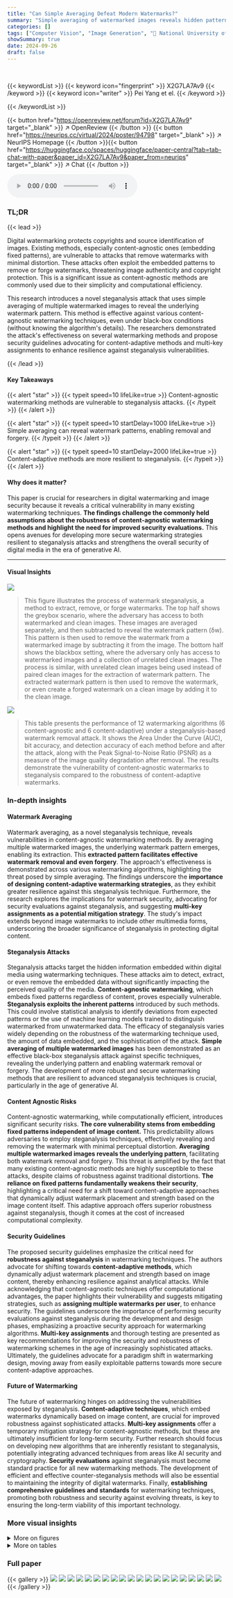```yaml
---
title: "Can Simple Averaging Defeat Modern Watermarks?"
summary: "Simple averaging of watermarked images reveals hidden patterns, enabling watermark removal and forgery, thus highlighting the vulnerability of content-agnostic watermarking methods."
categories: []
tags: ["Computer Vision", "Image Generation", "🏢 National University of Singapore",]
showSummary: true
date: 2024-09-26
draft: false
---
```


<br>

{{< keywordList >}}
{{< keyword icon="fingerprint" >}} X2G7LA7Av9 {{< /keyword >}}
{{< keyword icon="writer" >}} Pei Yang et el. {{< /keyword >}}
 
{{< /keywordList >}}

{{< button href="https://openreview.net/forum?id=X2G7LA7Av9" target="_blank" >}}
↗ OpenReview
{{< /button >}}
{{< button href="https://neurips.cc/virtual/2024/poster/94798" target="_blank" >}}
↗ NeurIPS Homepage
{{< /button >}}{{< button href="https://huggingface.co/spaces/huggingface/paper-central?tab=tab-chat-with-paper&paper_id=X2G7LA7Av9&paper_from=neurips" target="_blank" >}}
↗ Chat
{{< /button >}}



<audio controls>
    <source src="https://ai-paper-reviewer.com/X2G7LA7Av9/podcast.wav" type="audio/wav">
    Your browser does not support the audio element.
</audio>


### TL;DR


{{< lead >}}

Digital watermarking protects copyrights and source identification of images. Existing methods, especially content-agnostic ones (embedding fixed patterns), are vulnerable to attacks that remove watermarks with minimal distortion.  These attacks often exploit the embedded patterns to remove or forge watermarks, threatening image authenticity and copyright protection. This is a significant issue as content-agnostic methods are commonly used due to their simplicity and computational efficiency. 

This research introduces a novel steganalysis attack that uses simple averaging of multiple watermarked images to reveal the underlying watermark pattern.  This method is effective against various content-agnostic watermarking techniques, even under black-box conditions (without knowing the algorithm's details). The researchers demonstrated the attack's effectiveness on several watermarking methods and propose security guidelines advocating for content-adaptive methods and multi-key assignments to enhance resilience against steganalysis vulnerabilities. 

{{< /lead >}}


#### Key Takeaways

{{< alert "star" >}}
{{< typeit speed=10 lifeLike=true >}} Content-agnostic watermarking methods are vulnerable to steganalysis attacks. {{< /typeit >}}
{{< /alert >}}

{{< alert "star" >}}
{{< typeit speed=10 startDelay=1000 lifeLike=true >}} Simple averaging can reveal watermark patterns, enabling removal and forgery. {{< /typeit >}}
{{< /alert >}}

{{< alert "star" >}}
{{< typeit speed=10 startDelay=2000 lifeLike=true >}} Content-adaptive methods are more resilient to steganalysis. {{< /typeit >}}
{{< /alert >}}

#### Why does it matter?
This paper is crucial for researchers in digital watermarking and image security because it reveals a critical vulnerability in many existing watermarking techniques.  **The findings challenge the commonly held assumptions about the robustness of content-agnostic watermarking methods and highlight the need for improved security evaluations.** This opens avenues for developing more secure watermarking strategies resilient to steganalysis attacks and strengthens the overall security of digital media in the era of generative AI.

------
#### Visual Insights



![](https://ai-paper-reviewer.com/X2G7LA7Av9/figures_3_1.jpg)

> This figure illustrates the process of watermark steganalysis, a method to extract, remove, or forge watermarks.  The top half shows the greybox scenario, where the adversary has access to both watermarked and clean images. These images are averaged separately, and then subtracted to reveal the watermark pattern (δw). This pattern is then used to remove the watermark from a watermarked image by subtracting it from the image.  The bottom half shows the blackbox setting, where the adversary only has access to watermarked images and a collection of unrelated clean images.  The process is similar, with unrelated clean images being used instead of paired clean images for the extraction of watermark pattern. The extracted watermark pattern is then used to remove the watermark, or even create a forged watermark on a clean image by adding it to the clean image.





![](https://ai-paper-reviewer.com/X2G7LA7Av9/tables_20_1.jpg)

> This table presents the performance of 12 watermarking algorithms (6 content-agnostic and 6 content-adaptive) under a steganalysis-based watermark removal attack.  It shows the Area Under the Curve (AUC), bit accuracy, and detection accuracy of each method before and after the attack, along with the Peak Signal-to-Noise Ratio (PSNR) as a measure of the image quality degradation after removal.  The results demonstrate the vulnerability of content-agnostic watermarks to steganalysis compared to the robustness of content-adaptive watermarks.





### In-depth insights


#### Watermark Averaging
Watermark averaging, as a novel steganalysis technique, reveals vulnerabilities in content-agnostic watermarking methods. By averaging multiple watermarked images, the underlying watermark pattern emerges, enabling its extraction.  This **extracted pattern facilitates effective watermark removal and even forgery**. The approach's effectiveness is demonstrated across various watermarking algorithms, highlighting the threat posed by simple averaging. The findings underscore the **importance of designing content-adaptive watermarking strategies**, as they exhibit greater resilience against this steganalysis technique.  Furthermore, the research explores the implications for watermark security, advocating for security evaluations against steganalysis, and suggesting **multi-key assignments as a potential mitigation strategy**.  The study's impact extends beyond image watermarks to include other multimedia forms, underscoring the broader significance of steganalysis in protecting digital content.

#### Steganalysis Attacks
Steganalysis attacks target the hidden information embedded within digital media using watermarking techniques.  These attacks aim to detect, extract, or even remove the embedded data without significantly impacting the perceived quality of the media. **Content-agnostic watermarking**, which embeds fixed patterns regardless of content, proves especially vulnerable.  **Steganalysis exploits the inherent patterns** introduced by such methods.  This could involve statistical analysis to identify deviations from expected patterns or the use of machine learning models trained to distinguish watermarked from unwatermarked data.  The efficacy of steganalysis varies widely depending on the robustness of the watermarking technique used, the amount of data embedded, and the sophistication of the attack.  **Simple averaging of multiple watermarked images** has been demonstrated as an effective black-box steganalysis attack against specific techniques, revealing the underlying pattern and enabling watermark removal or forgery. The development of more robust and secure watermarking methods that are resilient to advanced steganalysis techniques is crucial, particularly in the age of generative AI.

#### Content Agnostic Risks
Content-agnostic watermarking, while computationally efficient, introduces significant security risks.  **The core vulnerability stems from embedding fixed patterns independent of image content.** This predictability allows adversaries to employ steganalysis techniques, effectively revealing and removing the watermark with minimal perceptual distortion.  **Averaging multiple watermarked images reveals the underlying pattern**, facilitating both watermark removal and forgery. This threat is amplified by the fact that many existing content-agnostic methods are highly susceptible to these attacks, despite claims of robustness against traditional distortions.  **The reliance on fixed patterns fundamentally weakens their security**, highlighting a critical need for a shift toward content-adaptive approaches that dynamically adjust watermark placement and strength based on the image content itself. This adaptive approach offers superior robustness against steganalysis, though it comes at the cost of increased computational complexity.

#### Security Guidelines
The proposed security guidelines emphasize the critical need for **robustness against steganalysis** in watermarking techniques.  The authors advocate for shifting towards **content-adaptive methods**, which dynamically adjust watermark placement and strength based on image content, thereby enhancing resilience against analytical attacks.  While acknowledging that content-agnostic techniques offer computational advantages, the paper highlights their vulnerability and suggests mitigating strategies, such as **assigning multiple watermarks per user**, to enhance security. The guidelines underscore the importance of performing security evaluations against steganalysis during the development and design phases, emphasizing a proactive security approach for watermarking algorithms.  **Multi-key assignments** and thorough testing are presented as key recommendations for improving the security and robustness of watermarking schemes in the age of increasingly sophisticated attacks.  Ultimately, the guidelines advocate for a paradigm shift in watermarking design, moving away from easily exploitable patterns towards more secure content-adaptive approaches.

#### Future of Watermarking
The future of watermarking hinges on addressing the vulnerabilities exposed by steganalysis.  **Content-adaptive techniques**, which embed watermarks dynamically based on image content, are crucial for improved robustness against sophisticated attacks.  **Multi-key assignments** offer a temporary mitigation strategy for content-agnostic methods, but these are ultimately insufficient for long-term security.  Further research should focus on developing new algorithms that are inherently resistant to steganalysis, potentially integrating advanced techniques from areas like AI security and cryptography.  **Security evaluations** against steganalysis must become standard practice for all new watermarking methods.  The development of efficient and effective counter-steganalysis methods will also be essential to maintaining the integrity of digital watermarks.  Finally,  **establishing comprehensive guidelines and standards** for watermarking techniques, promoting both robustness and security against evolving threats, is key to ensuring the long-term viability of this important technology.


### More visual insights

<details>
<summary>More on figures
</summary>


![](https://ai-paper-reviewer.com/X2G7LA7Av9/figures_5_1.jpg)

> The figure shows the performance of watermark detectors under steganalysis-based removal for both content-agnostic and content-adaptive watermarking methods.  It compares the Area Under the Curve (AUC), bit accuracy, and detection accuracy of various watermarking algorithms before and after the removal process.  Additionally, the Peak Signal-to-Noise Ratio (PSNR) is shown to illustrate the impact on image quality. This illustrates the effectiveness of the steganalysis attack against content-agnostic watermarks and the robustness of content-adaptive methods.


![](https://ai-paper-reviewer.com/X2G7LA7Av9/figures_6_1.jpg)

> This figure visualizes the watermark patterns extracted from Tree-Ring watermarked images using different methods and settings. The top section shows patterns extracted from the DDIM-inverted latent space without subtracting the clean image.  The first and second rows present the Fourier transforms of these patterns. The bottom section shows patterns extracted from image space, with the left side using paired (greybox) images and the right side using unpaired (blackbox) images. These patterns are compared to the ground truth pattern to illustrate the effectiveness of the steganalysis technique in identifying and extracting the watermark pattern even in a blackbox setting.


![](https://ai-paper-reviewer.com/X2G7LA7Av9/figures_6_2.jpg)

> This figure compares the performance of steganalysis-based watermark removal against traditional distortion-based attacks in terms of preserving image quality. The x-axis represents different image quality metrics (PSNR, SSIM, LPIPS, and SIFID), while the y-axis represents the Area Under the Curve (AUC) of the Tree-Ring watermark detector. The blue dots represent the steganalysis-based method; the other colors represent distortion attacks.  The plot shows that steganalysis achieves high AUC values with comparatively better image quality than the other methods. This indicates the effectiveness of steganalysis in removing Tree-Ring watermarks with minimal perceptual distortion.


![](https://ai-paper-reviewer.com/X2G7LA7Av9/figures_7_1.jpg)

> This figure shows the effectiveness of the proposed steganalysis-based watermark removal and forgery methods against Tree-Ring watermarks.  The top half displays histograms showing the distribution of distances between watermarked images and watermark-removed images for different numbers of averaged images.  The bottom half shows similar histograms for forged watermarks, illustrating how the method alters clean images to mimic watermarked ones.  The red dashed lines indicate the thresholds for successful watermark detection (at 1% False Positive Rate). The plots reveal that as more images are averaged, the distribution of distances for the watermark removal (top) shifts toward higher distances from the true watermarked images; simultaneously, the distances for forgery (bottom) shift toward lower distances, making it easier to remove and forge the watermarks.


![](https://ai-paper-reviewer.com/X2G7LA7Av9/figures_7_2.jpg)

> This figure shows the performance of different watermarking methods when a steganalysis-based watermark removal technique is applied.  It compares content-agnostic and content-adaptive methods, showing how the content-agnostic methods are significantly more vulnerable to the attack.  The effectiveness of the watermark removal is measured by AUC, bit accuracy, and detection accuracy of the watermark detector. Image quality after the removal is measured using PSNR (Peak Signal-to-Noise Ratio).  The figure illustrates that the content-adaptive methods maintain high detection accuracy, while the content-agnostic methods experience substantial performance degradation.


![](https://ai-paper-reviewer.com/X2G7LA7Av9/figures_8_1.jpg)

> This figure shows the results of applying steganalysis-based watermark removal to two audio watermarking methods: AudioSeal and WavMark. The plots illustrate the detection accuracy (Det Acc for AudioSeal and Bit Acc for WavMark) and the changes in audio quality (SI-SNR) after removal.  The 'NR' points represent the baseline performance without any watermark removal.  The x-axis shows the number of audio segments averaged during pattern extraction (n).  The figure demonstrates the effectiveness of the steganalysis approach in degrading the performance of both methods, especially as the number of averaged segments increases.


![](https://ai-paper-reviewer.com/X2G7LA7Av9/figures_13_1.jpg)

> This figure visualizes the impact of different levels of steganalysis-based watermark removal and image distortions.  It showcases how increasing the strength of the extracted watermark pattern (through multiplication) affects the image.  The distortions are blurring, gaussian noise, and brightness manipulation, demonstrating the robustness of the Tree-Ring algorithm to some distortions, but showing the effectiveness of the proposed steganalysis attack.


![](https://ai-paper-reviewer.com/X2G7LA7Av9/figures_15_1.jpg)

> This figure shows a visualization of watermark patterns extracted from various content-agnostic watermarking methods. Each row corresponds to a different method (Tree-Ring, RingID, RAWatermark, DwtDctSvd, RoSteALS, and Gaussian Shading).  The columns represent the number of watermarked images averaged during pattern extraction (5, 10, 50, 100, 500, 1000, 5000). For each method, there are two columns representing the pattern extraction under blackbox (left) and greybox (right) settings.  The patterns extracted are adaptively normalized before visualization, making it easier to compare the patterns across different methods and averaging levels. The visual patterns highlight the distinct characteristics of watermarks embedded by different methods and show how these patterns change with different amounts of averaging. This visual information supports the quantitative analysis of watermark removal vulnerability in the paper.


![](https://ai-paper-reviewer.com/X2G7LA7Av9/figures_16_1.jpg)

> This figure visualizes the patterns extracted from various content-adaptive watermarking methods under both greybox and blackbox settings.  Each row represents a different watermarking algorithm (Stable Signature, WmAdapter, RivaGAN, SSL, HiDDeN, and DwtDct).  Within each row, the images show the extracted patterns for different numbers of watermarked images used in the averaging process (from 5 to 5000).  The patterns are normalized for easier comparison and visualization.  The figure aims to show that content-adaptive watermarking techniques tend to produce less discernible patterns than content-agnostic ones (as illustrated in a previous figure).


![](https://ai-paper-reviewer.com/X2G7LA7Av9/figures_17_1.jpg)

> This figure illustrates the process of watermark removal and forgery using a simple linear assumption.  It shows how averaging paired (greybox setting) or unpaired (blackbox setting) images, and then subtracting the averages, allows the adversary to extract a watermark pattern. This pattern can be used to remove the watermark from watermarked images or forge a watermark onto clean images.  The greybox setting assumes access to paired clean and watermarked images, while the blackbox setting does not require this.  The figure highlights the core concept of the steganalysis approach presented in the paper.


![](https://ai-paper-reviewer.com/X2G7LA7Av9/figures_18_1.jpg)

> This figure visualizes the results of watermark removal from content-agnostic watermarking methods.  It shows images from several different watermarking methods (Tree-Ring, RingID, RAWatermark, DwtDctSvd, RoSteALS, and Gaussian Shading) before and after watermark removal.  The number of images averaged during the watermark extraction process (n) is varied (5, 10, 50, 100, 500, 5000), illustrating how the effectiveness of removal and the resulting image quality change with n. Both greybox (paired images) and blackbox (unpaired images) settings are displayed.


![](https://ai-paper-reviewer.com/X2G7LA7Av9/figures_19_1.jpg)

> This figure shows the results of watermark removal on content-adaptive watermarking methods.  Each row represents a different watermarking method (Stable Signature, WmAdapter, RivaGAN, SSL, HiDDeN, DwtDct), with separate columns for blackbox and greybox settings.  Each column shows the original image followed by the results after watermark removal with increasing numbers of averaged images used to extract the watermark pattern (5, 10, 50, 100, 500, 5000). This visualizes the effect of the averaging-based attack on the different methods' robustness, showing that the visual impact of removal increases with the number of images averaged.


![](https://ai-paper-reviewer.com/X2G7LA7Av9/figures_20_1.jpg)

> This figure shows the performance of 12 different watermarking methods (6 content-agnostic and 6 content-adaptive) when their watermarks are removed using the proposed steganalysis-based method.  The performance is measured by AUC, Bit Accuracy, and Detection Accuracy.  The plots also show PSNR to indicate the visual quality after watermark removal.  The results demonstrate that content-agnostic watermarking methods are more vulnerable to the proposed attack than content-adaptive methods.


</details>




<details>
<summary>More on tables
</summary>


![](https://ai-paper-reviewer.com/X2G7LA7Av9/tables_21_1.jpg)
> This table presents the decoding accuracy of the RingID watermarking algorithm under various steganalysis-based removal attacks.  It shows the performance (decoding accuracy) with different numbers of images averaged during the pattern extraction process (n=5, 10, 20, 50, 100, 200, 500, 1000, 2000, 5000).  Additionally, it provides corresponding image quality metrics (PSNR, SSIM, LPIPS, SIFID) to assess the impact of watermark removal on image quality under both blackbox and greybox settings.  NRmv represents the performance without any removal attempt. The table highlights the trade-off between effective watermark removal and image quality degradation.

![](https://ai-paper-reviewer.com/X2G7LA7Av9/tables_21_2.jpg)
> This table presents the results of watermark removal experiments using a steganalysis-based approach.  It shows the performance (AUC, Bit Accuracy, Detection Accuracy) of several watermarking methods, both content-agnostic and content-adaptive, under different numbers of images used in the averaging process for watermark extraction. The impact of the removal on image quality (PSNR) is also shown, to demonstrate that successful removal is possible without large image distortions.  This helps understand the vulnerability of content-agnostic methods to steganalysis.

![](https://ai-paper-reviewer.com/X2G7LA7Av9/tables_21_3.jpg)
> This table presents the performance (bit accuracy) of the DwtDctSvd watermarking algorithm under the steganalysis-based removal attack.  It shows the bit accuracy, along with image quality metrics (PSNR, SSIM, LPIPS, and SIFID) for both blackbox and greybox settings. The number of images averaged (n) during pattern extraction varies from 5 to 5000, allowing an analysis of the trade-off between watermark removal effectiveness and image quality degradation.

![](https://ai-paper-reviewer.com/X2G7LA7Av9/tables_21_4.jpg)
> This table presents the performance of various watermark detectors after applying a steganalysis-based watermark removal technique.  The performance is measured using AUC, bit accuracy, and detection accuracy.  It also shows the Peak Signal-to-Noise Ratio (PSNR) to assess the impact of the removal on image quality.  The table categorizes watermarking methods as either content-agnostic or content-adaptive, highlighting the different responses to the removal technique.

![](https://ai-paper-reviewer.com/X2G7LA7Av9/tables_22_1.jpg)
> This table presents the performance of 12 watermarking methods (6 content-agnostic and 6 content-adaptive) under a steganalysis-based watermark removal attack.  For each method, it shows the AUC (Area Under the Curve) for watermark detection, bit accuracy, and detection accuracy. The impact of the attack on image quality is measured using PSNR (Peak Signal-to-Noise Ratio). The table compares the performance of content-agnostic and content-adaptive methods, demonstrating the vulnerability of the former to steganalysis.

![](https://ai-paper-reviewer.com/X2G7LA7Av9/tables_22_2.jpg)
> This table shows the performance of various watermark detectors (both content-agnostic and content-adaptive) under the steganalysis-based removal attack.  For each method, the Area Under the Curve (AUC) of the watermark detector, bit accuracy, and detection accuracy are presented.  PSNR (Peak Signal-to-Noise Ratio) is also included to measure the image quality degradation after the watermark removal. The number of images averaged (n) during the pattern extraction process is varied across the experiments.

![](https://ai-paper-reviewer.com/X2G7LA7Av9/tables_22_3.jpg)
> This table presents the performance (bit accuracy) of the Stable Signature (SSL) watermarking method under a steganalysis-based removal attack. It shows the bit accuracy, PSNR, SSIM, LPIPS, and SIFID values for both blackbox and greybox settings at different numbers of averaged images (n).  NRmv indicates the performance without removal. Lower bit accuracy suggests more successful watermark removal, while the image quality metrics measure the distortion introduced by the removal process.  Lower PSNR, SSIM indicate greater image degradation, while higher LPIPS, and SIFID indicate larger perceptual differences.

![](https://ai-paper-reviewer.com/X2G7LA7Av9/tables_22_4.jpg)
> This table presents the results of a Tree-Ring watermark's detection accuracy at a 1% false positive rate (FPR).  It shows the performance of watermark removal and forgery techniques under various conditions.  'NRmv' signifies that no watermark removal was attempted. The number of watermarked images averaged during pattern extraction, and the techniques of removal and forgery are indicated, illustrating the effect of averaging on watermark removal and forgery success.

![](https://ai-paper-reviewer.com/X2G7LA7Av9/tables_23_1.jpg)
> This table presents the results of applying steganalysis-based watermark removal on the DwtDctSvd watermarking method.  It shows the bit accuracy of watermark detection after removal, along with several image quality metrics (PSNR, SSIM, LPIPS, and SIFID). The data is separated into blackbox (no access to original clean images) and greybox (access to original clean images) settings, and shows the performance for different numbers of images averaged during the pattern extraction process.  The results illustrate the trade-off between watermark removal effectiveness and image quality degradation.

![](https://ai-paper-reviewer.com/X2G7LA7Av9/tables_23_2.jpg)
> This table presents the results of watermark removal experiments using steganalysis.  It shows the performance (AUC, Bit Accuracy, Detection Accuracy) of 12 different watermarking methods (6 content-agnostic and 6 content-adaptive) after applying a steganalysis-based removal technique.  The effect of the number of images averaged during pattern extraction (n) on both the watermark removal effectiveness and the resulting image quality (PSNR) is also demonstrated.  Content-agnostic methods show vulnerability to the attack while content-adaptive methods are robust.

![](https://ai-paper-reviewer.com/X2G7LA7Av9/tables_23_3.jpg)
> This table presents the performance of various watermarking methods under a steganalysis-based removal attack.  It shows the Area Under the Curve (AUC), bit accuracy, and detection accuracy of watermark detectors before and after applying the attack.  Additionally, the Peak Signal-to-Noise Ratio (PSNR) is shown, indicating the image quality degradation resulting from the attack. The table compares content-agnostic (vulnerable) and content-adaptive (robust) watermarking methods.

</details>




### Full paper

{{< gallery >}}
<img src="https://ai-paper-reviewer.com/X2G7LA7Av9/1.png" class="grid-w50 md:grid-w33 xl:grid-w25" />
<img src="https://ai-paper-reviewer.com/X2G7LA7Av9/2.png" class="grid-w50 md:grid-w33 xl:grid-w25" />
<img src="https://ai-paper-reviewer.com/X2G7LA7Av9/3.png" class="grid-w50 md:grid-w33 xl:grid-w25" />
<img src="https://ai-paper-reviewer.com/X2G7LA7Av9/4.png" class="grid-w50 md:grid-w33 xl:grid-w25" />
<img src="https://ai-paper-reviewer.com/X2G7LA7Av9/5.png" class="grid-w50 md:grid-w33 xl:grid-w25" />
<img src="https://ai-paper-reviewer.com/X2G7LA7Av9/6.png" class="grid-w50 md:grid-w33 xl:grid-w25" />
<img src="https://ai-paper-reviewer.com/X2G7LA7Av9/7.png" class="grid-w50 md:grid-w33 xl:grid-w25" />
<img src="https://ai-paper-reviewer.com/X2G7LA7Av9/8.png" class="grid-w50 md:grid-w33 xl:grid-w25" />
<img src="https://ai-paper-reviewer.com/X2G7LA7Av9/9.png" class="grid-w50 md:grid-w33 xl:grid-w25" />
<img src="https://ai-paper-reviewer.com/X2G7LA7Av9/10.png" class="grid-w50 md:grid-w33 xl:grid-w25" />
<img src="https://ai-paper-reviewer.com/X2G7LA7Av9/11.png" class="grid-w50 md:grid-w33 xl:grid-w25" />
<img src="https://ai-paper-reviewer.com/X2G7LA7Av9/12.png" class="grid-w50 md:grid-w33 xl:grid-w25" />
<img src="https://ai-paper-reviewer.com/X2G7LA7Av9/13.png" class="grid-w50 md:grid-w33 xl:grid-w25" />
<img src="https://ai-paper-reviewer.com/X2G7LA7Av9/14.png" class="grid-w50 md:grid-w33 xl:grid-w25" />
<img src="https://ai-paper-reviewer.com/X2G7LA7Av9/15.png" class="grid-w50 md:grid-w33 xl:grid-w25" />
<img src="https://ai-paper-reviewer.com/X2G7LA7Av9/16.png" class="grid-w50 md:grid-w33 xl:grid-w25" />
<img src="https://ai-paper-reviewer.com/X2G7LA7Av9/17.png" class="grid-w50 md:grid-w33 xl:grid-w25" />
<img src="https://ai-paper-reviewer.com/X2G7LA7Av9/18.png" class="grid-w50 md:grid-w33 xl:grid-w25" />
<img src="https://ai-paper-reviewer.com/X2G7LA7Av9/19.png" class="grid-w50 md:grid-w33 xl:grid-w25" />
<img src="https://ai-paper-reviewer.com/X2G7LA7Av9/20.png" class="grid-w50 md:grid-w33 xl:grid-w25" />
{{< /gallery >}}